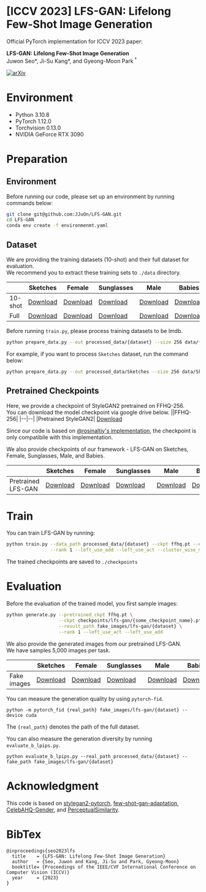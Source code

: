 # [ICCV 2023] LFS-GAN: Lifelong Few-Shot Image Generation

Official PyTorch implementation for ICCV 2023 paper:

**LFS-GAN: Lifelong Few-Shot Image Generation**  
Juwon Seo*, Ji-Su Kang*, and Gyeong-Moon Park<sup> $\dagger$ </sup> 

[![arXiv](https://img.shields.io/badge/arXiv-2308.11917-b31b1b.svg)](https://arxiv.org/abs/2308.11917)  

# Environment
- Python 3.10.8
- PyTorch 1.12.0
- Torchvision 0.13.0
- NVIDIA GeForce RTX 3090


# Preparation
## Environment
Before running our code, please set up an environment by running commands below:
```bash
git clone git@github.com:JJuOn/LFS-GAN.git
cd LFS-GAN
conda env create -f environmenmt.yaml
```
## Dataset
We are providing the training datasets (10-shot) and their full dataset for evaluation.  
We recommend you to extract these training sets to `./data` directory.

| |Sketches|Female|Sunglasses|Male|Babies| 
|--|--|--|--|--|--|
|10-shot|[Download](https://drive.google.com/file/d/1QvvPiY0Br7bS5eFOjAw7fWrDvCdnDeRE/view?usp=drive_link)|[Download](https://drive.google.com/file/d/10C9aBzRF4GW68URfUcm1bw_R5xHr7B-6/view?usp=drive_link)|[Download](https://drive.google.com/file/d/1OWJMQC1RhEkwX9UwJAefVNwHS23EOA15/view?usp=drive_link)|[Download](https://drive.google.com/file/d/1DjlEcs6_W2cg26lbWdyTlsRQHeFTF0xg/view?usp=drive_link)|[Download](https://drive.google.com/file/d/13Y6sdqUx75xJTCZ0f5MYV7IvecMFp3CT/view?usp=drive_link)|
|Full|[Download](https://drive.google.com/file/d/1aM9fe7LUQelLIc09FLUdEy-wdlyJ_boK/view?usp=drive_link)|[Download](https://drive.google.com/file/d/11r6dlaQioXWSwF4Evo7RKt5cfYSIBehP/view?usp=drive_link)|[Download](https://drive.google.com/file/d/19NkyLLI87v92vL_3KqE7EJUZ0bq9ZY0n/view?usp=drive_link)|[Download](https://drive.google.com/file/d/1g-4B5IOvTeGyM6W3655OsFL-o9L5kka_/view?usp=drive_link)|[Download](https://drive.google.com/file/d/1H48T5fdZoqwlQXAmaaI5nSqMDwpeUWgf/view?usp=drive_link)|

Before running `train.py`, please process training datasets to be lmdb.

```bash
python prepare_data.py --out processed_data/{dataset} --size 256 data/{dataset}
```
For example, if you want to process `Sketches` dataset, run the command below:
```bash
python prepare_data.py --out processed_data/Sketches --size 256 data/Sketches
```

## Pretrained Checkpoints
Here, we provide a checkpoint of StyleGAN2 pretrained on FFHQ-256.  
You can download the model checkpoint via google drive below.
||FFHQ-256|
|--|--|
|Pretrained StyleGAN2| [Download](https://drive.google.com/file/d/1TQ_6x74RPQf03mSjtqUijM4MZEMyn7HI/view?usp=sharing)

Since our code is based on [@rosinaltiy's implementation](https://github.com/rosinality/stylegan2-pytorch), the checkpoint is only compatibile with this implementation.

We also provide checkpoints of our framework - LFS-GAN on Sketches, Female, Sunglasses, Male, and Babies.

| |Sketches|Female|Sunglasses|Male|Babies| 
|--|--|--|--|--|--|
|Pretrained LFS-GAN|[Download](https://drive.google.com/file/d/11zUgRUeb8dvSHYlxMxqxTaxso-js56ds/view?usp=drive_link)|[Download](https://drive.google.com/file/d/1sFlUoddQRgKJ0WeI6PFNJkh4rQ0JDr36/view?usp=drive_link)|[Download](https://drive.google.com/file/d/16U6ajA9Pk9p8IDW57euHsHJ0HqW3IcIa/view?usp=drive_link)|[Download](https://drive.google.com/file/d/1qKYFWbOvYebWWjUxYoaHGHdx7L1Fmk4y/view?usp=drive_link)|[Download](https://drive.google.com/file/d/11r0PefSWCvYkm2VEy0QuVz0d6nag1xNs/view?usp=drive_link)|

# Train
You can train LFS-GAN by running:
```bash
python train.py --data_path processed_data/{dataset} --ckpt ffhq.pt --exp lfs-gan \
                --rank 1 --left_use_add --left_use_act --cluster_wise_mode_seeking
```

The trained checkpoints are saved to `./checkpoints`

# Evaluation
Before the evaluation of the trained model, you first sample images:
```bash
python generate.py --pretrained_ckpt ffhq.pt \
                   --ckpt checkpoints/lfs-gan/{some_checkpoint_name}.pt \
                   --result_path fake_images/lfs-gan/{dataset} \
                   --rank 1 --left_use_act --left_use_add
```
We also provide the generated images from our pretrained LFS-GAN.  
We have samples 5,000 images per task.

| |Sketches|Female|Sunglasses|Male|Babies| 
|--|--|--|--|--|--|
|Fake images|[Download](https://drive.google.com/file/d/1m33hhIWJw40eaJSobopdFc7JK1DNe04p/view?usp=sharing)|[Download](https://drive.google.com/file/d/1jvG3avygJ7_Vp2pl3RYmFJcCwsKSgHuC/view?usp=drive_link)|[Download](https://drive.google.com/file/d/1e3TCo1ykqAOJ-7E3tFlRBUFRuSJZhrEg/view?usp=drive_link)|[Download](https://drive.google.com/file/d/13auoqCpulPy0YNsNEP4g6gqK7n4GFOvN/view?usp=drive_link)|[Download](https://drive.google.com/file/d/1kGJJLIvt6_Cj_Anf5C9fPMZ5hbA3QGRR/view?usp=drive_link)|

You can measure the generation quality by using `pytorch-fid`.
```
python -m pytorch_fid {real_path} fake_images/lfs-gan/{dataset} --device cuda
```
The `{real_path}` denotes the path of the full dataset.

You can also measure the generation diversity by running `evaluate_b_lpips.py`.

```
python evaluate_b_lpips.py --real_path processed_data/{dataset} --fake_path fake_images/lfs-gan/{dataset}
```

# Acknowledgment
This code is based on [stylegan2-pytorch](https://github.com/rosinality/stylegan2-pytorch), [few-shot-gan-adaptation](https://github.com/utkarshojha/few-shot-gan-adaptation), [CelebAHQ-Gender](https://github.com/JJuOn/CelebAHQ-Gender), and [PerceptualSimilarity](https://github.com/richzhang/PerceptualSimilarity).

# BibTex
```
@inproceedings{seo2023lfs
  title    = {LFS-GAN: Lifelong Few-Shot Image Generation}
  author   = {Seo, Juwon and Kang, Ji-Su and Park, Gyeong-Moon}
  booktitle= {Proceedings of the IEEE/CVF International Conference on Computer Vision (ICCV)}
  year     = {2023}
}
```
